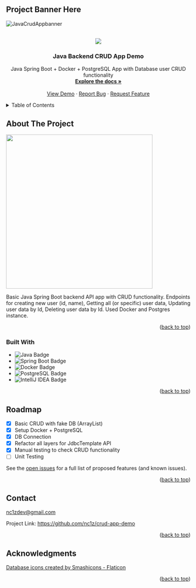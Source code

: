 <a name="readme-top"></a>

<!-- PROJECT LOGO -->

## Project Banner Here

![JavaCrudAppbanner](https://user-images.githubusercontent.com/111836326/202837027-0084b0f3-6658-47a6-8697-189694d2453b.png)

<br />

<div align="center">
  <a href="https://github.com/nc1z/crud-app-demo">
    <img src="https://user-images.githubusercontent.com/111836326/202837477-b2868d9c-3805-4a5e-8090-86038ccbce18.png">
  </a>
<h3 align="center">Java Backend CRUD App Demo</h3>

  <p align="center">
    Java Spring Boot + Docker + PostgreSQL App with Database user CRUD functionality
    <br />
    <a href="https://github.com/nc1z/crud-app-demo"><strong>Explore the docs »</strong></a>
    <br />
    <br />
    <a href="https://github.com/nc1z/crud-app-demo">View Demo</a>
    ·
    <a href="https://github.com/nc1z/crud-app-demo">Report Bug</a>
    ·
    <a href="https://github.com/nc1z/crud-app-demo">Request Feature</a>
  </p>
</div>

<!-- TABLE OF CONTENTS -->
<details>
  <summary>Table of Contents</summary>
  <ol>
    <li>
      <a href="#about-the-project">About The Project</a>
      <ul>
        <li><a href="#built-with">Built With</a></li>
      </ul>
    </li>
    <li><a href="#roadmap">Roadmap</a></li>
    <li><a href="#contact">Contact</a></li>
    <li><a href="#acknowledgments">Acknowledgments</a></li>
  </ol>
</details>

<!-- ABOUT THE PROJECT -->

## About The Project

<img src="https://user-images.githubusercontent.com/111836326/202837898-8b32b232-034b-4f48-b8f0-96dbd2217c5f.png" width="400" height="421">

Basic Java Spring Boot backend API app with CRUD functionality. Endpoints for creating new user (id, name), Getting all (or specific) user data, Updating user data by Id, Deleting user data by Id. Used Docker and Postgres instance.

<p align="right">(<a href="#readme-top">back to top</a>)</p>

<!-- BUILT WITH -->

### Built With

- ![Java Badge](https://img.shields.io/badge/Java-FFFFF7?logo=java&logoColor=000&style=for-the-badge)
- ![Spring Boot Badge](https://img.shields.io/badge/Spring%20Boot-6DB33F?logo=springboot&logoColor=fff&style=for-the-badge)
- ![Docker Badge](https://img.shields.io/badge/Docker-2496ED?logo=docker&logoColor=fff&style=for-the-badge)
- ![PostgreSQL Badge](https://img.shields.io/badge/PostgreSQL-4169E1?logo=postgresql&logoColor=fff&style=for-the-badge)
- ![IntelliJ IDEA Badge](https://img.shields.io/badge/IntelliJ%20IDEA-000?logo=intellijidea&logoColor=fff&style=for-the-badge)

<p align="right">(<a href="#readme-top">back to top</a>)</p>

<!-- ROADMAP -->

## Roadmap

- [x] Basic CRUD with fake DB (ArrayList)
- [x] Setup Docker + PostgreSQL
- [x] DB Connection
- [x] Refactor all layers for JdbcTemplate API
- [x] Manual testing to check CRUD functionality
- [ ] Unit Testing

See the [open issues](https://github.com/nc1z/crud-app-demo) for a full list of proposed features (and known issues).

<p align="right">(<a href="#readme-top">back to top</a>)</p>

<!-- CONTACT -->

## Contact

nc1zdev@gmail.com

Project Link: https://github.com/nc1z/crud-app-demo

<p align="right">(<a href="#readme-top">back to top</a>)</p>

<!-- ACKNOWLEDGMENTS -->

## Acknowledgments

<a href="https://www.flaticon.com/free-icons/database" title="database icons">Database icons created by Smashicons - Flaticon</a>

<p align="right">(<a href="#readme-top">back to top</a>)</p>
